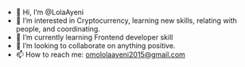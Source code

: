 - 👋 Hi, I’m @LolaAyeni
- 👀 I’m interested in Cryptocurrency, learning new skills, relating with people, and coordinating. 
- 🌱 I’m currently learning Frontend developer skill
- 💞️ I’m looking to collaborate on anything positive. 
- 📫 How to reach me: omololaayeni2015@gmail.com

<!---
LolaAyeni/LolaAyeni is a ✨ special ✨ repository because its `README.md` (this file) appears on your GitHub profile.
You can click the Preview link to take a look at your changes.
--->
